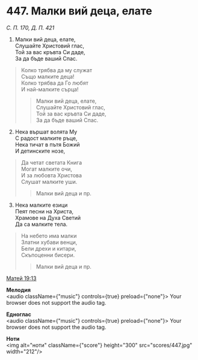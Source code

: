 # 447. Малки вий деца, елате

_С. П. 170, Д. П. 421_

1. Малки вий деца, елате,  
Слушайте Христовий глас,  
Той за вас кръвта Си даде,  
За да бъде ваший Спас.  

> Колко трябва да му служат  
> Също малките деца!  
> Колко трябва да Го любят  
> И най-малките сърца!  
> > Малки вий деца, елате,  
> > Слушайте Христовий глас,  
> > Той за вас кръвта Си даде,  
> > За да бъде ваший Спас.  

2. Нека вършат волята Му  
С радост малките ръце,  
Нека тичат в пътя Божий  
И детинските нозе,  

> Да четат светата Книга  
> Могат малките очи,  
> И за любовта Христова  
> Слушат малките уши.  
> > Малки вий деца и пр.  

3. Нека малките езици  
Пеят песни на Христа,  
Храмове на Духа Светий  
Да са малките тела.  

> На небето има малки  
> Златни хубави венци,  
> Бели дрехи и китари,  
> Скъпоценни бисери.  
> > Малки вий деца и пр.

[Матей 19:13](http://biblia.bg/index.php?k=40&g=19&s=13)

**Мелодия**  
<audio className={"music"} controls={true} preload={"none"}>
    <source src="mp3/447.mp3" type="audio/mpeg"/>
    Your browser does not support the audio tag.
</audio>

**Едноглас**  
<audio className={"music"} controls={true} preload={"none"}>
    <source src="transp/447.mp3" type="audio/mpeg"/>
    Your browser does not support the audio tag.
</audio>

**Ноти**  
<img alt="ноти" className={"score"} height="300" src="scores/447.jpg" width="212"/>
